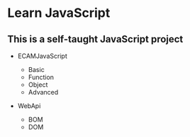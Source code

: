 # Learn JavaScript

## This is a self-taught JavaScript project

* ECAMJavaScript
  - Basic
  - Function
  - Object
  - Advanced

* WebApi
  - BOM
  - DOM